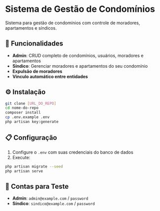 # Sistema de Gestão de Condomínios

Sistema para gestão de condomínios com controle de moradores, apartamentos e síndicos.

## 🚀 Funcionalidades
- **Admin**: CRUD completo de condomínios, usuários, moradores e apartamentos
- **Síndico**: Gerenciar moradores e apartamentos do seu condomínio
- **Expulsão de moradores**
- **Vínculo automático entre entidades**

## ⚙️ Instalação
```bash
git clone [URL_DO_REPO]
cd nome-do-repo
composer install
cp .env.example .env
php artisan key:generate
```

## 📋 Configuração
1. Configure o `.env` com suas credenciais do banco de dados
2. Execute:
```bash
php artisan migrate --seed
php artisan serve
```

## 🧪 Contas para Teste
- **Admin**: `admin@example.com` / `password`
- **Síndico**: `sindico@example.com` / `password`